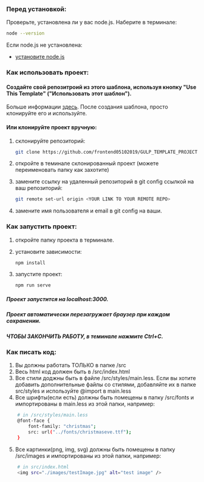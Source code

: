 ### Перед установкой:

Проверьте, установлена ли у вас node.js. Наберите в терминале:

   ```bash
   node --version
   ```

Если node.js не установлена:

- [установите node.js](https://nodejs.org/ru/)

### Как использовать проект:

#### Создайте свой репозитроий из этого шаблона, используя кнопку "Use This Template" ("Использовать этот шаблон").

Больше информации [здесь](https://help.github.com/en/github/creating-cloning-and-archiving-repositories/creating-a-repository-from-a-template).
После создания шаблона, просто клонируйте его и используйте.

#### Или клонируйте проект вручную:

1. склонируйте репозиторий:

   ```bash
   git clone https://github.com/frontend05102019/GULP_TEMPLATE_PROJECT.git
   ```

2. откройте в теминале склонированный проект (можете переименовать папку как захотите)
3. замените ссылку на удаленный репозиторий в git config ссылкой на ваш репозиторий:

   ```bash
   git remote set-url origin <YOUR LINK TO YOUR REMOTE REPO>
   ```

4. замените имя пользователя и email в git config на ваши.

### Как запустить проект:

1. откройте папку проекта в терминале.

2. установите зависимости:

   ```bash
   npm install
   ```

3. запустите проект:

   ```bash
   npm run serve
   ```

##### Проект запустится на localhost:3000.

##### Проект автоматически перезагружает браузер при каждом сохранении.

##### ЧТОБЫ ЗАКОНЧИТЬ РАБОТУ, в теминале нажмите Ctrl+C.

### Как писать код:

1. Вы должны работать ТОЛЬКО в папке /src
2. Весь html код должен быть в /src/index.html
3. Все стили доджны быть в файле /src/styles/main.less. Если вы хотите добавить дополнительные файлы со стилями, добавляйте их в папке src/styles и используйте @import в main.less
4. Все шрифты(если есть) должны быть помещены в папку /src/fonts и импортированы в main.less из этой папки, например:

```bash
    # in /src/styles/main.less
    @font-face {
        font-family: "christmas";
        src: url("../fonts/christmaseve.ttf");
    }
```

5. Все картинки(png, img, svg) должны быть помещены в папку /src/images и импортированы из этой папки, например:

```bash
    # in src/index.html
    <img src="./images/testImage.jpg" alt="test image" />
```
